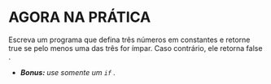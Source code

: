 <h1>AGORA NA PRÁTICA</h1>
Escreva um programa que defina três números em constantes e retorne true se pelo menos uma das três for ímpar. Caso contrário, ele retorna false .
<ul>
  <li>
    <em>
      <strong>
        Bonus:
      </strong>
       use somente um 
<code class="inline">if</code>      .
    </em>
  </li>
</ul>
